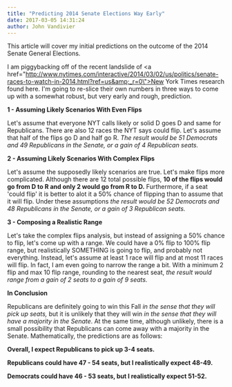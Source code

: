 ```yaml
---
title: "Predicting 2014 Senate Elections Way Early"
date: 2017-03-05 14:31:24
author: John Vandivier
---
```




This article will cover my initial predictions on the outcome of the 2014 Senate General Elections.

I am piggybacking off of the recent landslide of <a href=\"http://www.nytimes.com/interactive/2014/03/02/us/politics/senate-races-to-watch-in-2014.html?ref=us&amp;_r=0\">New York Times research found here</a>. I'm going to re-slice their own numbers in three ways to come up with a somewhat robust, but very early and rough, prediction.

<strong>1 - Assuming Likely Scenarios With Even Flips</strong>

Let's assume that everyone NYT calls likely or solid D goes D and same for Republicans. There are also 12 races the NYT says could flip. Let's assume that half of the flips go D and half go R. <em>The result would be 51 Democrats and 49 Republicans in the Senate, or a gain of 4 Republican seats.</em>

<strong>2 - Assuming Likely Scenarios With Complex Flips</strong>

Let's assume the supposedly likely scenarios are true. Let's make flips more complicated. Although there are 12 total possible flips, <strong>10 of the flips would go from D to R and only 2 would go from R to D.</strong> Furthermore, if a seat 'could flip' it is better to alot it a 50% chance of flipping than to assume that it will flip. Under these assumptions <em>the result would be 52 Democrats and 48 Republicans in the Senate, or a gain of 3 Republican seats.</em>

<strong>3 - Composing a Realistic Range</strong>

Let's take the complex flips analysis, but instead of assigning a 50% chance to flip, let's come up with a range. We could have a 0% flip to 100% flip range, but realistically SOMETHING is going to flip, and probably not everything. Instead, let's assume at least 1 race will flip and at most 11 races will flip. In fact, I am even going to narrow the range a bit. With a minimum 2 flip and max 10 flip range, rounding to the nearest seat, <em>the result would range from a gain of 2 seats to a gain of 9 seats.</em>

<strong>In Conclusion</strong>

Republicans are definitely going to win this Fall <em>in the sense that they will pick up seats, </em>but it is unlikely that they will win <em>in the sense that they will have a majority in the Senate</em>. At the same time, although unlikely, there is a small possibility that Republicans can come away with a majority in the Senate. Mathematically, the predictions are as follows:
<p style=\"text-align: center;\"><strong>Overall, I expect Republicans to pick up 3-4 seats.</strong></p>
<p style=\"text-align: center;\"><b>Republicans could have 47 - 54 seats, but I realistically expect 48-49.</b></p>
<p style=\"text-align: center;\"><strong>Democrats could have 46 - 53 seats, but I realistically expect 51-52.</strong></p>